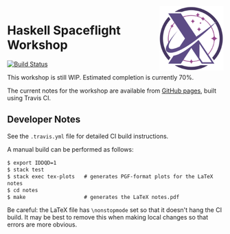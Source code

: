 <img src="./logo.svg" width="150px" height="150px" alt="Logo" align="right"/>

# Haskell Spaceflight Workshop

[![Build Status](https://travis-ci.org/lancelet/space-workshop.svg?branch=master)](https://travis-ci.org/lancelet/space-workshop)

This workshop is still WIP. Estimated completion is currently 70%.

The current notes for the workshop are available from
[GitHub pages](https://lancelet.github.io/space-workshop), built using Travis CI.

## Developer Notes

See the `.travis.yml` file for detailed CI build instructions.

A manual build can be performed as follows:

```
$ export IDDQD=1
$ stack test
$ stack exec tex-plots   # generates PGF-format plots for the LaTeX notes
$ cd notes
$ make                   # generates the LaTeX notes.pdf
```

Be careful: the LaTeX file has `\nonstopmode` set so that it doesn't hang the CI build. It may be best to remove this when making local changes so that errors are more obvious.
